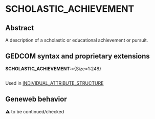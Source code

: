 ﻿# SCHOLASTIC_ACHIEVEMENT
## Abstract
A description of a scholastic or educational achievement or pursuit.


## GEDCOM syntax and proprietary extensions

**SCHOLASTIC_ACHIEVEMENT**:={Size=1:248}
<pre>
</pre>
Used in <a href=Ged.INDIVIDUAL_ATTRIBUTE_STRUCTURE.md>INDIVIDUAL_ATTRIBUTE_STRUCTURE</a><br />


## Geneweb behavior



:warning: to be continued/checked

